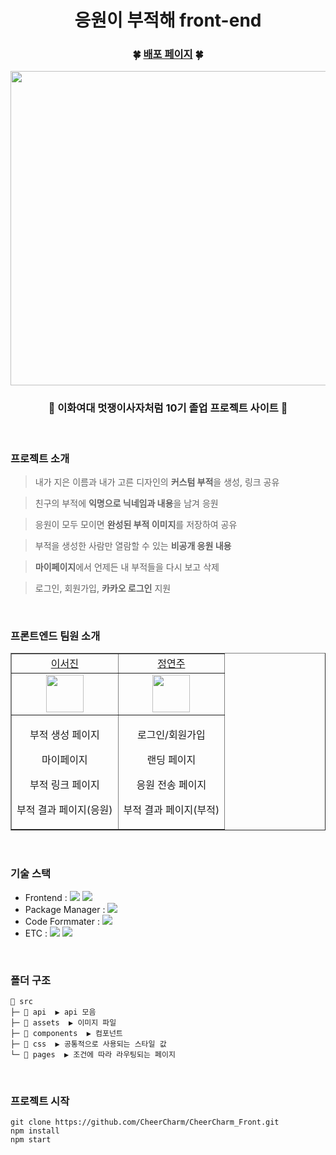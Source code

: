 <div align="center">

# 응원이 부적해 front-end

### 🍀 [배포 페이지](https://cheer-charm.vercel.app/) 🍀

<img src="https://user-images.githubusercontent.com/102040717/216835383-cbc9b312-a5f1-44d2-9d96-af8e947fd9b3.gif" width="800" height="503" />
<br>

### 🦁 이화여대 멋쟁이사자처럼 10기 졸업 프로젝트 사이트 💚

</div>
<br />
<div align="left">

### 프로젝트 소개
> 내가 지은 이름과 내가 고른 디자인의 **커스텀 부적**을 생성, 링크 공유 

> 친구의 부적에 **익명으로 닉네임과 내용**을 남겨 응원    

> 응원이 모두 모이면 **완성된 부적 이미지**를 저장하여 공유    

> 부적을 생성한 사람만 열람할 수 있는 **비공개 응원 내용**    

> **마이페이지**에서 언제든 내 부적들을 다시 보고 삭제    

> 로그인, 회원가입, **카카오 로그인** 지원    



<br>

### 프론트엔드 팀원 소개

<table border="no" cellspacing="0" cellpadding="0" width="100%">
    <tr width="100%">
        <td  align="center"><a href="https://github.com/529539">이서진</a></td>
        <td  align="center"><a href="https://github.com/yyeonzu">정연주</a></td>
    </tr>
    <tr width="100%">
    <td  align="center"><img src = "https://ifh.cc/g/3pJqOT.jpg" width="60px"/></td>
    <td  align="center"><img src = "https://ifh.cc/g/cSVQ1D.jpg" width="60px"/></td>
    </tr>
    <tr width="100%">
      <td  align="center"><p>부적 생성 페이지</p><p>마이페이지</p><p>부적 링크 페이지</p><p>부적 결과 페이지(응원)</p></td>
      <td  align="center"><p>로그인/회원가입</p><p>랜딩 페이지</p><p>응원 전송 페이지</p><p>부적 결과 페이지(부적)</p></td>
   </tr>
</table>



<br>

### 기술 스택
- Frontend : <img src="https://img.shields.io/badge/React-61DAFB?style=flat-square&logo=React&logoColor=white"> <img src="https://img.shields.io/badge/styled_components-DB7093?style=flat-square&logo=styled-components&logoColor=white">
- Package Manager : <img src="https://img.shields.io/badge/npm-CB3837?style=flat-square&logo=npm&logoColor=white">
- Code Formmater : <img src="https://img.shields.io/badge/Prettier-F7B93E?style=flat-square&logo=React&logoColor=white">
- ETC : <img src="https://img.shields.io/badge/GitHub-181717?style=flat-square&logo=GitHub&logoColor=white"/> <img src="https://img.shields.io/badge/Figma-F24E1E?style=flat-square&logo=Figma&logoColor=white"/> 



<br>

### 폴더 구조
```
📂 src
├─ 📂 api  ▶️ api 모음
├─ 📂 assets  ▶️ 이미지 파일
├─ 📂 components  ▶️ 컴포넌트
├─ 📂 css  ▶️ 공통적으로 사용되는 스타일 값
└─ 📂 pages  ▶️ 조건에 따라 라우팅되는 페이지
```


<br>

### 프로젝트 시작
```
git clone https://github.com/CheerCharm/CheerCharm_Front.git
npm install
npm start
```

</div>
